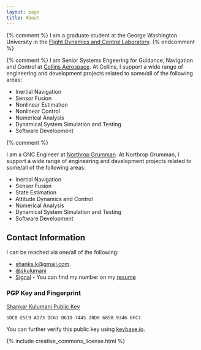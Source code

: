 ```yaml
---
layout: page
title: About
---
```


{% comment %} I am a graduate student at the George Washington University in the [Flight Dynamics and Control Laboratory](http://fdcl.seas.gwu.edu/). {% endcomment %} 

{% comment %} I am Senior Systems Engeering for Guidance, Navigation and Control at [Collins Aerospace](https://www.rockwellcollins.com/).
At Collins, I support a wide range of engineering and development projects related to some/all of the following areas:
* Inertial Navigation
* Sensor Fusion
* Nonlinear Estimation
* Nonlinear Control
* Numerical Analysis
* Dynamical System Simulation and Testing
* Software Development

{% comment %}

I am a GNC Engineer at [Northrop Grumman](https://www.northropgrumman.com/).
At Northrop Grumman, I support a wide range of engineering and development projects related to some/all of the following areas:
* Inertial Navigation
* Sensor Fusion
* State Estimation
* Attitude Dynamics and Control
* Numerical Analysis
* Dynamical System Simulation and Testing
* Software Development

## Contact Information

I can be reached via one/all of the following:
* [shanks.k@gmail.com](mailto:shanks.k@gmail.com).
* [@skulumani](https://twitter.com/skulumani)
* [Signal](https://signal.org) - You can find my number on my [resume](https://github.com/skulumani/kulumani_cv/releases/download/v1.6.3/kulumani_cv.pdf)
    
### PGP Key and Fingerprint

[Shankar Kulumani Public Key](https://keybase.io/skulumani/pgp_keys.asc?fingerprint=5dc0e5c9ad73dc63d61d744520d0685093466fc7)

~~~
5DC0 E5C9 AD73 DC63 D61D 7445 20D0 6850 9346 6FC7
~~~

You can further verify this public key using [keybase.io](https://keybase.io/skulumani).

{% include creative_commons_license.html %}
